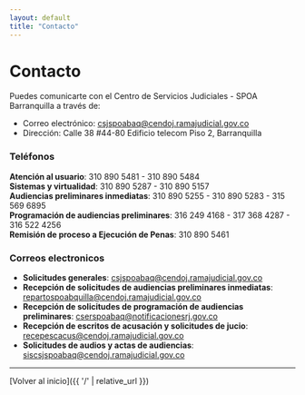 ```yaml
---
layout: default
title: "Contacto"
---
```


# Contacto

Puedes comunicarte con el Centro de Servicios Judiciales - SPOA Barranquilla a través de:

- Correo electrónico: [csjspoabaq@cendoj.ramajudicial.gov.co](mailto:csjspoabaq@cendoj.ramajudicial.gov.co)
- Dirección: Calle 38 #44-80 Edificio telecom Piso 2, Barranquilla


### Teléfonos

 **Atención al usuario**: 310 890 5481 - 310 890 5484\
 **Sistemas y virtualidad**: 310 890 5287 - 310 890 5157\
 **Audiencias preliminares inmediatas**: 310 890 5255 - 310 890 5283 - 315 569 6895\
 **Programación de audiencias preliminares**: 316 249 4168 - 317 368 4287 - 316 522 4256\
 **Remisión de proceso a Ejecución de Penas**: 310 890 5461

### Correos electronicos

- **Solicitudes generales**: [csjspoabaq@cendoj.ramajudicial.gov.co](mailto:csjspoabaq@cendoj.ramajudicial.gov.co)
- **Recepción de solicitudes de audiencias preliminares inmediatas**: [repartospoabquilla@cendoj.ramajudicial.gov.co](mailto:repartospoabquilla@cendoj.ramajudicial.gov.co)
- **Recepción de solicitudes de programación de audiencias preliminares**: [cserspoabaq@notificacionesrj.gov.co](mailto:cserspoabaq@notificacionesrj.gov.co)
- **Recepción de escritos de acusación y solicitudes de jucio**: [recepescacus@cendoj.ramajudicial.gov.co](mailto:recepescacus@cendoj.ramajudicial.gov.co)
- **Solicitudes de audios y actas de audiencias**: [siscsjspoabaq@cendoj.ramajudicial.gov.co](mailto:siscsjspoabaq@cendoj.ramajudicial.gov.co)

---

[Volver al inicio]({{ '/' | relative_url }})